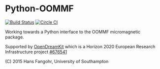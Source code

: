 # Python-OOMMF

[![Build Status](https://travis-ci.org/fangohr/oommf-python.svg?branch=master)](https://travis-ci.org/fangohr/oommf-python) [![Circle CI](https://circleci.com/gh/fangohr/oommf-python.svg?style=svg)](https://circleci.com/gh/fangohr/oommf-python)

Working towards a Python interface to the OOMMF micromagnetic package.

Supported by [OpenDreamKit](http://opendreamkit.org) which is a Horizon 2020 European Research Infrastructure project [#676541](http://cordis.europa.eu/project/rcn/198334_en.html)

(C) 2015 Hans Fangohr, University of Southampton
